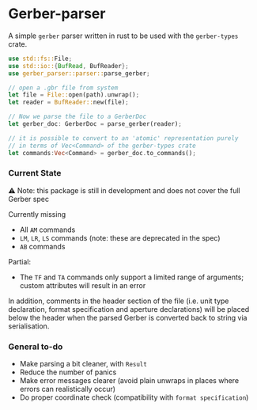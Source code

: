 # Gerber-parser

A simple `gerber` parser written in rust to be used with the `gerber-types` crate. 

```rust
use std::fs::File;
use std::io::{BufRead, BufReader};
use gerber_parser::parser::parse_gerber;

// open a .gbr file from system
let file = File::open(path).unwrap();
let reader = BufReader::new(file);

// Now we parse the file to a GerberDoc 
let gerber_doc: GerberDoc = parse_gerber(reader);

// it is possible to convert to an 'atomic' representation purely 
// in terms of Vec<Command> of the gerber-types crate
let commands:Vec<Command> = gerber_doc.to_commands();
```

### Current State

⚠️ Note: this package is still in development and does not cover the full Gerber spec

Currently missing

* All `AM` commands
* `LM`, `LR`, `LS` commands (note: these are deprecated in the spec)
* `AB` commands

Partial:

* The `TF` and `TA` commands only support a limited range of arguments; custom attributes will result in an error

In addition, comments in the header section of the file (i.e. unit type declaration, format specification and aperture declarations) will be placed below the header when the parsed Gerber is converted back to string via serialisation. 

### General to-do

* Make parsing a bit cleaner, with `Result`
* Reduce the number of panics 
* Make error messages clearer (avoid plain unwraps in places where errors can realistically occur)
* Do proper coordinate check (compatibility with `format specification`)